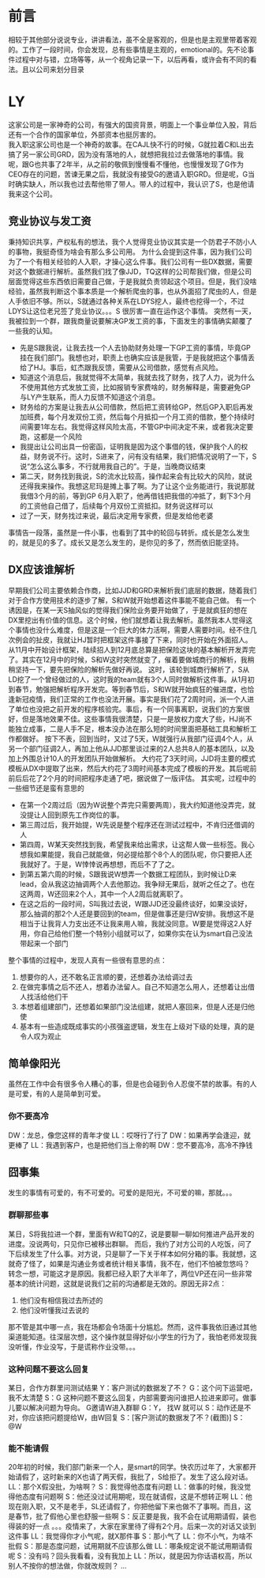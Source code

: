 # 前言

相较于其他部分说说专业，讲讲看法，虽不全是客观的，但是也是主观里带着客观的。工作了一段时间，你会发现，总有些事情是主观的，emotional的。先不论事件过程中对与错，立场等等，从一个视角记录一下，以后再看，或许会有不同的看法。且以公司来划分目录

# LY
这家公司是一家神奇的公司，有强大的国资背景，明面上一个事业单位入股，背后还有一个合作的国家单位，外部资本也挺厉害的。  
我入职这家公司也是一个神奇的故事。在CAJL快不行的时候，G就拉着C和L出去搞了另一家公司GRD，因为没有落地的人，就想把我拉过去做落地的事情。我呢，跟G也共事了2年半，从之前的敬佩到慢慢看不懂他，也慢慢发现了G作为CEO存在的问题，苦谏无果之后，我就没有接受G的邀请入职GRD。但是呢，G当时确实缺人，所以我也过去帮他带了带人。带人的过程中，我认识了S，也是他请我来这个公司。  

## 竞业协议与发工资
秉持知识共享，产权私有的想法，我个人觉得竞业协议其实是一个防君子不防小人的事物，我挺奇怪为啥会有那么多公司用。
为什么会提到这件事，因为我们公司为了一个有相关经验的人入职，才操心这么件事。我们公司有一些DX数据，需要对这个数据进行解析。虽然我们找了像JJD，TQ这样的公司帮我们做，但是公司层面觉得这些东西依旧需要自己做，于是我就负责领起这个项目。但是，我们没啥经验，虽然我判断这个事本质是一个解析爬虫的事，也从外面招了爬虫的人，但是人手依旧不够。所以，S就通过各种关系在LDYS挖人，最终也挖得一个，不过LDYS让这位老兄签了竞业协议。。。S 很厉害一直在运作这个事情。
突然有一天，我被拉到一个群，跟我商量说要解决GP发工资的事，下面发生的事情确实颠覆了一些我的认知。
- 先是S跟我说，让我去找一个人去协助财务处理一下GP工资的事情，毕竟GP挂在我们部门。我想也对，职责上也确实应该是我管，于是我就把这个事情丢给了HJ。事后，虹杰跟我反馈，需要从公司借款，感觉有点风险。
- 知道这个消息后，我就觉得不太简单，我就去找了财务，找了人力，说为什么不使用其他方式发放工资，比如报销专家费啥的，财务解释是，需要避免GP与LY产生联系，而人力反馈不知道这个消息。
- 财务给的方案是让我去从公司借款，然后把工资转给GP，然后GP入职后再发加班费，每个月发双份工资，然后每个月抵扣一个月工资的借款，整个持续时间需要1年左右。我觉得这样风险太高，不管GP中间决定不来，或者我决定要跑，这都是一个风险
- 我提出让公司出具一份密函，证明我是因为这个事借的钱，保护我个人的权益，财务说不行。这时，S进来了，问有没有结果，我们把情况说明了一下，S说“怎么这么事多，不行就用我自己的”。于是，当晚商议结束
- 第二天，财务找到我说，S的流水比较高，操作起来会有比较大的风险，就说还得我来操作。我想这尼玛是摊上事了啊。为了让这个业务能进行，我说那就我借3个月的前，等到GP 6月入职了，他再借钱把我借的冲抵了，剩下3个月的工资他自己借了，后续每个月双份工资抵扣。财务说这样可以
- 过了一天，财务找过来说，最后决定用专家费，但是发给他老婆

事情告一段落，虽然是一件小事，也看到了其中的轮回与转折。成长是怎么发生的，就是见的多了。成长又是怎么发生的，是你见的多了，然而依旧能坚持。

## DX应该谁解析

早期我们公司主要依赖合作商，比如JJD和GRD来解析我们底层的数据，随着我们对于合作方使用技术的逐步了解，S和W就开始想着这件事能不能自己做。
有一个诱因是，在某一天S抽风似的觉得我们保险业务要开始做了，于是就疯狂的想在DX里挖出有价值的信息。这个时候，他们就想着让我去解析。虽然我本人觉得这个事情也没什么难度，但是这是一个巨大的体力活啊，需要人需要时间。经不住几次例会的扯皮，我就让HJ暂时把框架这件事接了下来，同时也开始在外面招人。
从11月中开始设计框架，陆续招人到12月底总算是把保险这块的基本解析开发弄完了。其实在12月中的时候，S和W这时突然就变了，催着要做城商行的解析，我稍稍坚持一下，要先把保险的解析先做好再说。
这时，该轮到城商行解析了，S从LD挖了一个曾经做过的人，这时我的team就有3个人同时做解析这件事。从1月初到春节，勉强把解析程序开发完。等到春节后，S和W就开始疯狂的催进度，也恰逢新冠疫情，我们正常的工作也没法开展。事实是我们花了2周时间，派一个人进了单位也没把之前开发的程序核验完。事后，有一个同事离职，说我们的方案很好，但是落地效果不佳。这些事情我很清楚，只是一是放权力度大了些，HJ尚不能独立成事，二是人手不足，根本没办法在那么短的时间里面把基础工具和解析工作都做好。
按下不表，回到当时，又过了5天，W就强行从我部门征调4个人，从另一个部门征调2人，再加上他从JJD那里谈过来的2人总共8人的基本团队，以及加上外围总计10人的开发团队开始做解析。
大约花了3天时间，JJD将主要的模式模板从DX中提取了出来，然后大约花了3周时间基本完成了模板的开发。其后呢前前后后花了2个月的时间把程序走通了吧，据说做了一版评估。
其实呢，过程中的一些细节还是蛮有意思的
- 在第一个2周过后（因为W说整个弄完只需要两周），我大约知道他没弄完，就没提让人回到原先工作岗位的事。
- 第三周过后，我开始提，W先说是整个程序还在测试过程中，不肯归还借调的人
- 第四周，W某天突然找到我，希望我来给出需求，让这帮人做一些标签。我心想我如果能提，我自己就能做，何必提给那个8个人的团队呢，你只要把人还我就好了。于是，W悻悻说再想想，而后不了了之。
- 到第五第六周的时候，S跟我说W想弄一个数据工程团队，到时候让D来lead，会从我这边抽调两个人去他那边。我争辩无果后，就听之任之了。也在这两周，W还回来2个人，其中一个人2周后就离职了。
- 在这之后的一段时间，S叫我过去说，W跟JJD还没最终谈好，如果没谈好，那么抽调的那2个人还是要回到的team，但是做事还是归W安排。我想这不是相当于让我背人力支出还不让我来用人嘛，我就没同意。W要是觉得这2人好用，你自己给他们整一个特别小组就可以了，如果你实在认为smart自己没法带起来一个部门

整个事情的过程中，发现人真有一些很有意思的点：
1. 想要你的人，还不敢名正言顺的要，还想着办法给调过去
2. 在做完事情之后不还人，想着办法留人。自己不知道怎么用人，还想着让出借人找活给他们干
3. 本想着组建部门，还想着如果部门没法组建，就把人塞回来，但是人还是归他使
4. 基本有一些造成既成事实的小孩强盗逻辑，发生在上级对下级的处理，真的是令人叹为观止


## 简单像阳光
虽然在工作中会有很多令人糟心的事，但是也会碰到令人忍俊不禁的故事。有的人是可爱，有的人是简单到可爱。

### 你不要高冷
DW：龙总，像您这样的青年才俊
LL：哎呀行了行了
DW：如果再学会逢迎，就更棒了
LL：我遇到客户，也是把他们当上帝的啊
DW：您不要高冷，高冷不挣钱

## 囧事集
发生的事情有可爱的，有不可爱的。可爱的是阳光，不可爱的嘛，那就。。。

### 群聊那些事
某日，S将我拉进一个群，里面有W和TQ的Z，说是要聊一聊如何推进产品开发的进度。没说两句，只见你已被移出群聊。
而后，我约了对方公司的人吃饭，问了下后续发生了什么事。对方说，只是聊了一下关于样本如何分箱的事。我就想，这就奇了怪了，如果是沟通业务或者统计相关事情，我不在，他们不怕被忽悠吗？
转念一想，可能这才是原因。我都已经入职了大半年了，两位VP还在问一些非常基本的统计问题，这就是说我们之前的沟通都是无效的。原因无非2点：
1. 他们没有相信我过去所述的
2. 他们没听懂我过去说的

那不管是其中哪一点，我在场都会令场面十分尴尬。然而，这件事我依旧通过其他渠道能知道。往深层次想，这个操作就显得好似小学生的行为了，我怕老师发现我没听懂，作业没写，于是谎称作业没带。。。

### 这种问题不要这么回复
某日，合作方群里问测试结果
Y：客户测试的数据发了不？
G：这个问下运营吧，我不太清楚
S：G 这种问题不要这么回复，内部需要询问谁把人拉进来即可。做事儿要以解决问题为导向。
G邀请W进入群聊
G：Y， 找W 就可以
S：动作还是不对，你应该把问题提给W，由W回复
S：[客户测试的数据发了不？(截图)]
S：@W


### 能不能请假
20年初的时候，我们部门新来一个人，是smart的同学。快农历过年了，大家都开始请假了，这时新来的X也请了两天假，我批了，S给拒了。发生了这么段对话。
LL：那个X假没批，为啥啊？
S：我觉得他态度有问题
LL：做事的时候，我没觉得他态度有问题啊
S：他还没过试用期呢，现在就请假，这是不想转正啊
LL：他现在刚入职，又不是老手，SL还请假了，你把他留下来也做不了事啊。而且，这是春节，批了假他心里也舒服一些啊
S：反正要是我，我不会在试用期请假，装也得装的好一点
。。。疫情来了，大家在家里待了得有2个月。后来一次的对话又谈到这件事
LL：我觉得你才小气呢，就X那件事
S：那小气了
LL：你不小气，为啥不批假
S：那是态度问题，试用期就不应该那么做
LL：哪条规定说不能试用期请假呢
S：没有吗？回头我看看，没有我加上
LL：所以，就是因为你话语权高，所以别人不按你的想法做，你就改规则？
...